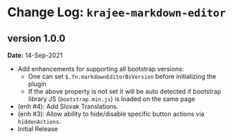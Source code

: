 Change Log: `krajee-markdown-editor`
====================================

## version 1.0.0

**Date:** 14-Sep-2021

- Add enhancements for supporting all bootstrap versions:
    - One can set `$.fn.markdownEditorBsVersion` before initializing the plugin
    - If the above property is not set it will be auto detected if bootstrap library JS (`bootstrap.min.js`) is loaded on the same page
- (enh #4): Add Slovak Translations.
- (enh #3): Allow ability to hide/disable specific button actions via `hiddenActions`.
- Initial Release

